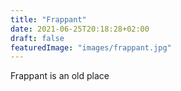 ```yaml
---
title: "Frappant"
date: 2021-06-25T20:18:28+02:00
draft: false
featuredImage: "images/frappant.jpg"
---
```


Frappant is an old place
